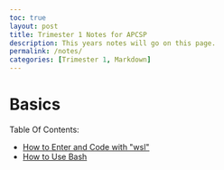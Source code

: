 ```yaml
---
toc: true
layout: post
title: Trimester 1 Notes for APCSP
description: This years notes will go on this page.
permalink: /notes/
categories: [Trimester 1, Markdown]
---
```


# Basics

Table Of Contents:
- [How to Enter and Code with "wsl"](https://davidvasilev1.github.io/fastpages/jupyter/tri%201%20notes/2022/08/28/entering-wsl-script.html)
- [How to Use Bash](https://davidvasilev1.github.io/fastpages/jupyter/tri%201%20notes/2022/08/28/bash-kernel.html)